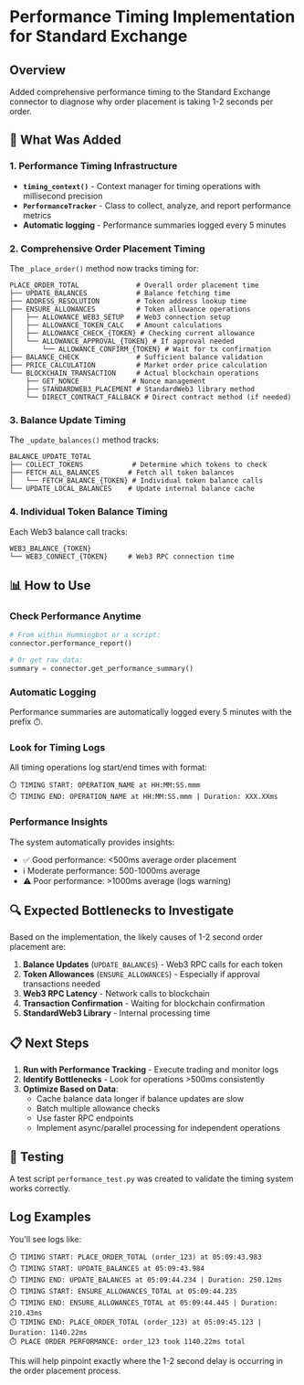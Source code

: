 # Performance Timing Implementation for Standard Exchange

## Overview
Added comprehensive performance timing to the Standard Exchange connector to diagnose why order placement is taking 1-2 seconds per order.

## 🎯 What Was Added

### 1. Performance Timing Infrastructure
- **`timing_context()`** - Context manager for timing operations with millisecond precision
- **`PerformanceTracker`** - Class to collect, analyze, and report performance metrics
- **Automatic logging** - Performance summaries logged every 5 minutes

### 2. Comprehensive Order Placement Timing
The `_place_order()` method now tracks timing for:

```
PLACE_ORDER_TOTAL              # Overall order placement time
├── UPDATE_BALANCES            # Balance fetching time
├── ADDRESS_RESOLUTION         # Token address lookup time
├── ENSURE_ALLOWANCES          # Token allowance operations
│   ├── ALLOWANCE_WEB3_SETUP   # Web3 connection setup
│   ├── ALLOWANCE_TOKEN_CALC   # Amount calculations
│   ├── ALLOWANCE_CHECK_{TOKEN} # Checking current allowance
│   └── ALLOWANCE_APPROVAL_{TOKEN} # If approval needed
│       └── ALLOWANCE_CONFIRM_{TOKEN} # Wait for tx confirmation
├── BALANCE_CHECK              # Sufficient balance validation
├── PRICE_CALCULATION          # Market order price calculation
└── BLOCKCHAIN_TRANSACTION     # Actual blockchain operations
    ├── GET_NONCE             # Nonce management
    ├── STANDARDWEB3_PLACEMENT # StandardWeb3 library method
    └── DIRECT_CONTRACT_FALLBACK # Direct contract method (if needed)
```

### 3. Balance Update Timing
The `_update_balances()` method tracks:

```
BALANCE_UPDATE_TOTAL
├── COLLECT_TOKENS            # Determine which tokens to check
├── FETCH_ALL_BALANCES       # Fetch all token balances
│   └── FETCH_BALANCE_{TOKEN} # Individual token balance calls
└── UPDATE_LOCAL_BALANCES    # Update internal balance cache
```

### 4. Individual Token Balance Timing
Each Web3 balance call tracks:

```
WEB3_BALANCE_{TOKEN}
└── WEB3_CONNECT_{TOKEN}     # Web3 RPC connection time
```

## 📊 How to Use

### Check Performance Anytime
```python
# From within Hummingbot or a script:
connector.performance_report()

# Or get raw data:
summary = connector.get_performance_summary()
```

### Automatic Logging
Performance summaries are automatically logged every 5 minutes with the prefix `⏱️`.

### Look for Timing Logs
All timing operations log start/end times with format:
```
⏱️ TIMING START: OPERATION_NAME at HH:MM:SS.mmm
⏱️ TIMING END: OPERATION_NAME at HH:MM:SS.mmm | Duration: XXX.XXms
```

### Performance Insights
The system automatically provides insights:
- ✅ Good performance: <500ms average order placement
- ℹ️ Moderate performance: 500-1000ms average
- ⚠️ Poor performance: >1000ms average (logs warning)

## 🔍 Expected Bottlenecks to Investigate

Based on the implementation, the likely causes of 1-2 second order placement are:

1. **Balance Updates** (`UPDATE_BALANCES`) - Web3 RPC calls for each token
2. **Token Allowances** (`ENSURE_ALLOWANCES`) - Especially if approval transactions needed
3. **Web3 RPC Latency** - Network calls to blockchain
4. **Transaction Confirmation** - Waiting for blockchain confirmation
5. **StandardWeb3 Library** - Internal processing time

## 📋 Next Steps

1. **Run with Performance Tracking** - Execute trading and monitor logs
2. **Identify Bottlenecks** - Look for operations >500ms consistently
3. **Optimize Based on Data**:
   - Cache balance data longer if balance updates are slow
   - Batch multiple allowance checks
   - Use faster RPC endpoints
   - Implement async/parallel processing for independent operations

## 🚀 Testing

A test script `performance_test.py` was created to validate the timing system works correctly.

## Log Examples

You'll see logs like:
```
⏱️ TIMING START: PLACE_ORDER_TOTAL (order_123) at 05:09:43.983
⏱️ TIMING START: UPDATE_BALANCES at 05:09:43.984
⏱️ TIMING END: UPDATE_BALANCES at 05:09:44.234 | Duration: 250.12ms
⏱️ TIMING START: ENSURE_ALLOWANCES_TOTAL at 05:09:44.235
⏱️ TIMING END: ENSURE_ALLOWANCES_TOTAL at 05:09:44.445 | Duration: 210.43ms
⏱️ TIMING END: PLACE_ORDER_TOTAL (order_123) at 05:09:45.123 | Duration: 1140.22ms
⏱️ PLACE ORDER PERFORMANCE: order_123 took 1140.22ms total
```

This will help pinpoint exactly where the 1-2 second delay is occurring in the order placement process.
